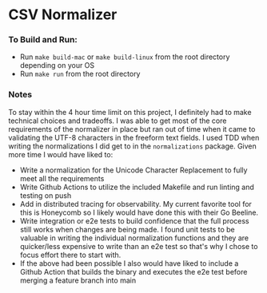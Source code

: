 # CSV Normalizer

### To Build and Run:
* Run `make build-mac` or `make build-linux` from the root directory depending on your OS
* Run `make run` from the root directory

### Notes
To stay within the 4 hour time limit on this project, I definitely had to make technical choices and tradeoffs. I was able to get most of the core requirements of the normalizer in place but ran out of time when it came to validating the UTF-8 characters in the freeform text fields. I used TDD when writing the normalizations I did get to in the `normalizations` package. Given more time I would have liked to:
* Write a normalization for the Unicode Character Replacement to fully meet all the requirements
* Write Github Actions to utilize the included Makefile and run linting and testing on push
* Add in distributed tracing for observability. My current favorite tool for this is Honeycomb so I likely would have done this with their Go Beeline.
* Write integration or e2e tests to build confidence that the full process still works when changes are being made. I found unit tests to be valuable in writing the individual normalization functions and they are quicker/less expensive to write than an e2e test so that's why I chose to focus effort there to start with.
* If the above had been possible I also would have liked to include a Github Action that builds the binary and executes the e2e test before merging a feature branch into main
